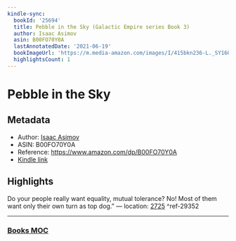 ```yaml
---
kindle-sync:
  bookId: '25694'
  title: Pebble in the Sky (Galactic Empire series Book 3)
  author: Isaac Asimov
  asin: B00FO70Y0A
  lastAnnotatedDate: '2021-06-19'
  bookImageUrl: 'https://m.media-amazon.com/images/I/415bkn236-L._SY160.jpg'
  highlightsCount: 1
---
```

# Pebble in the Sky
## Metadata
* Author: [Isaac Asimov](https://www.amazon.comundefined)
* ASIN: B00FO70Y0A
* Reference: https://www.amazon.com/dp/B00FO70Y0A
* [Kindle link](kindle://book?action=open&asin=B00FO70Y0A)

## Highlights
Do your people really want equality, mutual tolerance? No! Most of them want only their own turn as top dog.” — location: [2725](kindle://book?action=open&asin=B00FO70Y0A&location=2725) ^ref-29352

---
### [Books MOC](Books%20MOC.md)